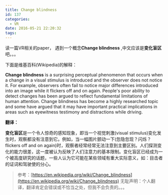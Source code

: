 ```yaml
---
title: Change blindness
id: 137
categories:
  - VR
date: 2016-05-21 22:20:32
tags:
---
```


读一篇VR相关的paper， 遇到一个概念**Change blindness** ,中文应该是**变化盲区** 吧。。。

下面是维基百科(Wikipedia)的解释：

**Change blindness** is a surprising perceptual phenomenon that occurs when a change in a visual stimulus is introduced and the observer does not notice it. For example, observers often fail to notice major differences introduced into an image while it flickers off and on again. People's poor ability to detect changes has been argued to reflect fundamental limitations of human attention. Change blindness has become a highly researched topic and some have argued that it may have important practical implications in areas such as eyewitness testimony and distractions while driving.

**翻译：**

**变化盲区**是一个令人惊奇的感知现象，即当一个视觉刺激(visual stimulus)变化发生时，观察都没有注意到它。例如，当一幅图片颤动一下(忽隐忽现？闪烁？flickers off and on again)时，观察者经常经常无法注意到主要区别。人们探测变化的能力很差，这一度被认为反映了人们注意力的基本限制。变化盲区已经成为一个被高度研究的话题，一些人认为它可能在某些领域有重大实际意义，如：目击者的证词和驾驶使的分心。

> 参考：[https://en.wikipedia.org/wiki/Change_blindness](https://en.wikipedia.org/wiki/Change_blindness) 
>   无耻声明：个人翻译，翻译肯定会错误或不恰当之处，但我不会负责的。。。
